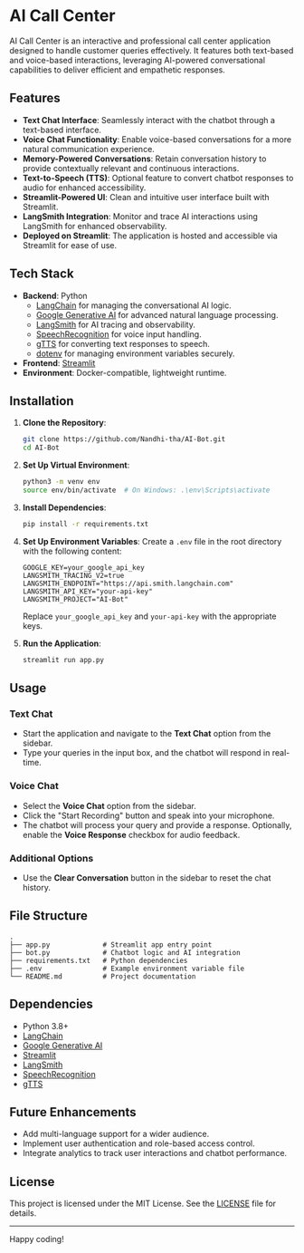 # AI Call Center

AI Call Center is an interactive and professional call center application designed to handle customer queries effectively. It features both text-based and voice-based interactions, leveraging AI-powered conversational capabilities to deliver efficient and empathetic responses.

## Features

- **Text Chat Interface**: Seamlessly interact with the chatbot through a text-based interface.
- **Voice Chat Functionality**: Enable voice-based conversations for a more natural communication experience.
- **Memory-Powered Conversations**: Retain conversation history to provide contextually relevant and continuous interactions.
- **Text-to-Speech (TTS)**: Optional feature to convert chatbot responses to audio for enhanced accessibility.
- **Streamlit-Powered UI**: Clean and intuitive user interface built with Streamlit.
- **LangSmith Integration**: Monitor and trace AI interactions using LangSmith for enhanced observability.
- **Deployed on Streamlit**: The application is hosted and accessible via Streamlit for ease of use.

## Tech Stack

- **Backend**: Python
  - [LangChain](https://www.langchain.com/) for managing the conversational AI logic.
  - [Google Generative AI](https://cloud.google.com/generative-ai) for advanced natural language processing.
  - [LangSmith](https://smith.langchain.com/) for AI tracing and observability.
  - [SpeechRecognition](https://pypi.org/project/SpeechRecognition/) for voice input handling.
  - [gTTS](https://pypi.org/project/gTTS/) for converting text responses to speech.
  - [dotenv](https://pypi.org/project/python-dotenv/) for managing environment variables securely.
- **Frontend**: [Streamlit](https://streamlit.io/)
- **Environment**: Docker-compatible, lightweight runtime.

## Installation

1. **Clone the Repository**:
   ```bash
   git clone https://github.com/Nandhi-tha/AI-Bot.git
   cd AI-Bot
   ```

2. **Set Up Virtual Environment**:
   ```bash
   python3 -m venv env
   source env/bin/activate  # On Windows: .\env\Scripts\activate
   ```

3. **Install Dependencies**:
   ```bash
   pip install -r requirements.txt
   ```

4. **Set Up Environment Variables**:
   Create a `.env` file in the root directory with the following content:
   ```env
   GOOGLE_KEY=your_google_api_key
   LANGSMITH_TRACING_V2=true
   LANGSMITH_ENDPOINT="https://api.smith.langchain.com"
   LANGSMITH_API_KEY="your-api-key"
   LANGSMITH_PROJECT="AI-Bot"
   ```
   Replace `your_google_api_key` and `your-api-key` with the appropriate keys.

5. **Run the Application**:
   ```bash
   streamlit run app.py
   ```

## Usage

### Text Chat
- Start the application and navigate to the **Text Chat** option from the sidebar.
- Type your queries in the input box, and the chatbot will respond in real-time.

### Voice Chat
- Select the **Voice Chat** option from the sidebar.
- Click the "Start Recording" button and speak into your microphone.
- The chatbot will process your query and provide a response. Optionally, enable the **Voice Response** checkbox for audio feedback.

### Additional Options
- Use the **Clear Conversation** button in the sidebar to reset the chat history.

## File Structure

```plaintext
.
├── app.py             # Streamlit app entry point
├── bot.py             # Chatbot logic and AI integration
├── requirements.txt   # Python dependencies
├── .env               # Example environment variable file
└── README.md          # Project documentation
```

## Dependencies

- Python 3.8+
- [LangChain](https://www.langchain.com/)
- [Google Generative AI](https://cloud.google.com/generative-ai)
- [Streamlit](https://streamlit.io/)
- [LangSmith](https://smith.langchain.com/)
- [SpeechRecognition](https://pypi.org/project/SpeechRecognition/)
- [gTTS](https://pypi.org/project/gTTS/)

## Future Enhancements

- Add multi-language support for a wider audience.
- Implement user authentication and role-based access control.
- Integrate analytics to track user interactions and chatbot performance.

## License

This project is licensed under the MIT License. See the [LICENSE](LICENSE) file for details.

---

Happy coding!
